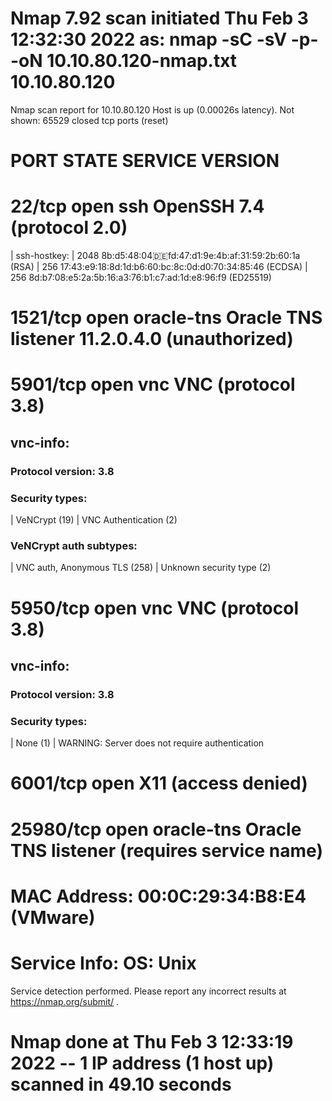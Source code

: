 # Nmap 7.92 scan initiated Thu Feb  3 12:32:30 2022 as: nmap -sC -sV -p- -oN 10.10.80.120-nmap.txt 10.10.80.120

Nmap scan report for 10.10.80.120
Host is up (0.00026s latency).
Not shown: 65529 closed tcp ports (reset)

# PORT      STATE SERVICE    VERSION
# 22/tcp    open  ssh        OpenSSH 7.4 (protocol 2.0)
| ssh-hostkey: 
|   2048 8b:d5:48:04:de:fd:47:d1:9e:4b:af:31:59:2b:60:1a (RSA)
|   256 17:43:e9:18:8d:1d:b6:60:bc:8c:0d:d0:70:34:85:46 (ECDSA)
|   256 8d:b7:08:e5:2a:5b:16:a3:76:b1:c7:ad:1d:e8:96:f9 (ED25519)

# 1521/tcp  open  oracle-tns Oracle TNS listener 11.2.0.4.0 (unauthorized)

# 5901/tcp  open  vnc        VNC (protocol 3.8)
## vnc-info: 
### Protocol version: 3.8
### Security types: 
|     VeNCrypt (19)
|     VNC Authentication (2)
### VeNCrypt auth subtypes: 
|     VNC auth, Anonymous TLS (258)
|     Unknown security type (2)

# 5950/tcp  open  vnc        VNC (protocol 3.8)
## vnc-info: 
### Protocol version: 3.8
### Security types: 
|     None (1)
|   WARNING: Server does not require authentication

# 6001/tcp  open  X11        (access denied)

# 25980/tcp open  oracle-tns Oracle TNS listener (requires service name)

# MAC Address: 00:0C:29:34:B8:E4 (VMware)
# Service Info: OS: Unix

Service detection performed. Please report any incorrect results at https://nmap.org/submit/ .
# Nmap done at Thu Feb  3 12:33:19 2022 -- 1 IP address (1 host up) scanned in 49.10 seconds
